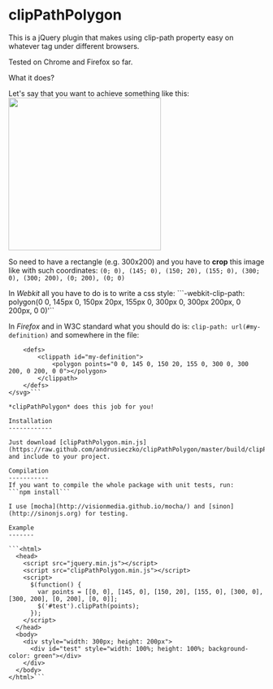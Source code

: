clipPathPolygon
===============

This is a jQuery plugin that makes using clip-path property easy on whatever tag under different browsers.

Tested on Chrome and Firefox so far.

What it does?

Let's say that you want to achieve something like this:
<img src="http://www.burgessyachts.com/media/adminforms/locations/n/e/new_york_1.jpg" width="300">

So need to have a rectangle (e.g. 300x200) and you have to **crop** this image like with such coordinates: 
```(0; 0), (145; 0), (150; 20), (155; 0), (300; 0), (300; 200), (0; 200), (0; 0)```

In *Webkit* all you have to do is to write a css style:
```-webkit-clip-path: polygon(0 0, 145px 0, 150px 20px, 155px 0, 300px 0, 300px 200px, 0 200px, 0 0)'``

In *Firefox* and in W3C standard what you should do is:
```clip-path: url(#my-definition)```
and somewhere in the file:
```<svg>
    <defs>
        <clippath id="my-definition">
            <polygon points="0 0, 145 0, 150 20, 155 0, 300 0, 300 200, 0 200, 0 0"></polygon>
        </clippath>
    </defs>
</svg>```

*clipPathPolygon* does this job for you!

Installation
------------

Just download [clipPathPolygon.min.js](https://raw.github.com/andrusieczko/clipPathPolygon/master/build/clipPathPolygon.min.js) and include to your project.

Compilation
-----------
If you want to compile the whole package with unit tests, run:
```npm install```

I use [mocha](http://visionmedia.github.io/mocha/) and [sinon](http://sinonjs.org) for testing.

Example
-------

```<html>
  <head>
    <script src="jquery.min.js"></script>
    <script src="clipPathPolygon.min.js"></script>
    <script>
      $(function() {
        var points = [[0, 0], [145, 0], [150, 20], [155, 0], [300, 0], [300, 200], [0, 200], [0, 0]];
        $('#test').clipPath(points);
      });
    </script>
  </head>
  <body>
    <div style="width: 300px; height: 200px">
      <div id="test" style="width: 100%; height: 100%; background-color: green"></div>
    </div>
  </body>
</html>```